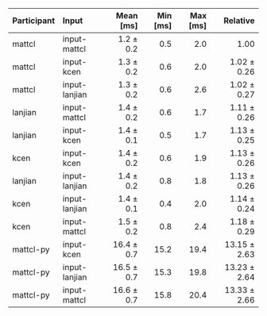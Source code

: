 | Participant | Input | Mean [ms] | Min [ms] | Max [ms] | Relative |
|:---|:---|---:|---:|---:|---:|
| mattcl | input-mattcl | 1.2 ± 0.2 | 0.5 | 2.0 | 1.00 |
| mattcl | input-kcen | 1.3 ± 0.2 | 0.6 | 2.0 | 1.02 ± 0.26 |
| mattcl | input-lanjian | 1.3 ± 0.2 | 0.6 | 2.6 | 1.02 ± 0.27 |
| lanjian | input-mattcl | 1.4 ± 0.2 | 0.6 | 1.7 | 1.11 ± 0.26 |
| lanjian | input-kcen | 1.4 ± 0.1 | 0.5 | 1.7 | 1.13 ± 0.25 |
| kcen | input-kcen | 1.4 ± 0.2 | 0.6 | 1.9 | 1.13 ± 0.26 |
| lanjian | input-lanjian | 1.4 ± 0.2 | 0.8 | 1.8 | 1.13 ± 0.26 |
| kcen | input-lanjian | 1.4 ± 0.1 | 0.4 | 2.0 | 1.14 ± 0.24 |
| kcen | input-mattcl | 1.5 ± 0.2 | 0.8 | 2.4 | 1.18 ± 0.29 |
| mattcl-py | input-kcen | 16.4 ± 0.7 | 15.2 | 19.4 | 13.15 ± 2.63 |
| mattcl-py | input-lanjian | 16.5 ± 0.7 | 15.3 | 19.8 | 13.23 ± 2.64 |
| mattcl-py | input-mattcl | 16.6 ± 0.7 | 15.8 | 20.4 | 13.33 ± 2.66 |
